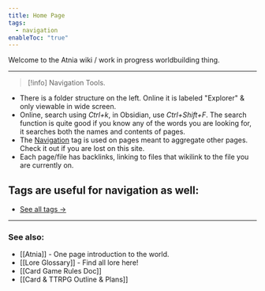 ```yaml
---
title: Home Page
tags:
  - navigation
enableToc: "true"
---
```

Welcome to the Atnia wiki / work in progress worldbuilding thing.

---
> [!info] Navigation Tools.

- There is a folder structure on the left. Online it is labeled "Explorer" & only viewable in wide screen.
- Online, search using *Ctrl+k*, in Obsidian, use *Ctrl+Shift+F*. The search function is quite good if you know any of the words you are looking for, it searches both the names and contents of pages.
- The [Navigation](./tags/navigation) tag is used on pages meant to aggregate other pages. Check it out if you are lost on this site.
- Each page/file has backlinks, linking to files that wikilink to the file you are currently on.

Tags are useful for navigation as well:
- 
- [See all tags →](/tags/)


---
### See also:
- [[Atnia]] - One page introduction to the world.
- [[Lore Glossary]] - Find all lore here!
- [[Card Game Rules Doc]] 
- [[Card & TTRPG Outline & Plans]]